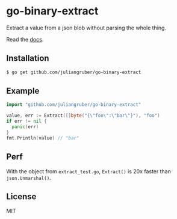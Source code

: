 
# go-binary-extract

  Extract a value from a json blob without parsing the whole thing.

  Read the [docs](http://godoc.org/github.com/juliangruber/go-binary-extract).

## Installation

```bash
$ go get github.com/juliangruber/go-binary-extract
```

## Example

```go
import "github.com/juliangruber/go-binary-extract"

value, err := Extract([]byte("{\"foo\":\"bar\"}"), "foo")
if err != nil {
  panic(err)
}
fmt.Println(value) // "bar"
```

## Perf

  With the object from `extract_test.go`, `Extract()` is 20x faster than
  `json.Unmarshal()`.

## License

  MIT

